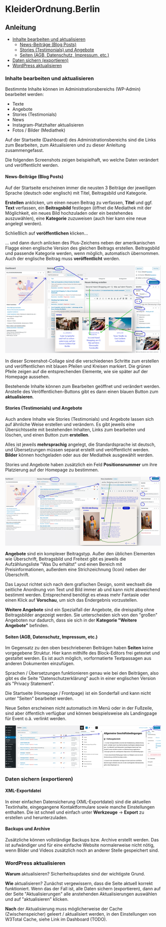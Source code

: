 # KleiderOrdnung.Berlin

## Anleitung

<ul>
<li><a href="#aktualisieren">Inhalte bearbeiten und aktualisieren</a>
  <ul>
    <li><a href="#news">News-Beiträge (Blog Posts)</a>
    <li><a href="#stories">Stories (Testimonials) und Angebote</a>
    <li><a href="#pages">Seiten (AGB, Datenschutz, Impressum, etc.)</a>
  </ul>
</li>
<li><a href="#exportieren">Daten sichern (exportieren)</a></li>
<li><a href="#updaten">WordPress aktualisieren</a></li>
</ul>

<a name="aktualisieren" id="aktualisieren"></a>
### Inhalte bearbeiten und aktualisieren

Bestimmte Inhalte können im Administrationsbereichs (WP-Admin) bearbeitet werden:
- Texte
- Angebote
- Stories (Testimonials)
- News
- Instagram-Platzhalter aktualisieren
- Fotos / Bilder (Mediathek)

Auf der Startseite (Dashboard) des Administrationsbereichs sind die Links zum Bearbeiten, zum Aktualisieren und zu dieser Anleitung zusammengefasst.

Die folgenden Screenshots zeigen beispielhaft, wo welche Daten verändert und veröffentlicht werden.

<a name="news" id="news"></a>
#### News-Beiträge (Blog Posts)

Auf der Startseite erscheinen immer die neusten 3 Beiträge der jeweiligen Sprache (deutsch oder englisch) mit Titel, Beitragsbild und Kategorie.

**Erstellen** anklicken, um einen neuen Beitrag zu verfassen, **Titel** und ggf. **Text** verfassen, ein **Beitragsbild** festlegen (öffnet die Mediathek mit der Möglichkeit, ein neues Bild hochzuladen oder ein bestehendes auszuwählen), eine **Kategorie** zuzuweisen (auch hier kann eine neue angelegt werden).

Schließlich auf **veröffentlichen** klicken...

... und dann durch anlicken des Plus-Zeichens neben der amerikanischen Flagge einen englische Version des gleichen Beitrags erstellen. Beitragsbild und passende Kategorie werden, wenn möglich, automatisch übernommen. Auch der englische Beitrag muss **veröffentlicht** werden.

![Screenshot der beschriebenen Schritte beim Bearbeiten von News-Beiträgen](anleitung-news-bearbeiten.png)

In dieser Screenshot-Collage sind die verschiedenen Schritte zum erstellen und veröffentlichen mit blauen Pfeilen und Kreisen markiert. Die grünen Pfeile zeigen auf die entsprechenden Elemente, wie sie später auf der Homepage aussehen.

Bestehende Inhalte können zum Bearbeiten geöffnet und verändert werden. Anstelle des Veröffentlichen-Buttons gibt es dann einen blauen Button zum **aktualisieren**.

<a name="stories" id="stories"></a>
#### Stories (Testimonials) und Angebote

Auch andere Inhalte wie Stories (Testimonials) und Angebote lassen sich auf ähnliche Weise erstellen und verändern. Es gibt jeweils eine Übersichtsseite mit bestehenden Inhalten, Links zum bearbeiten und löschen, und einen Button zum **erstellen**.

Alles ist jeweils **mehrsprachig** angelegt, die Standardsprache ist deutsch, und Übersetzungen müssen separat erstellt und veröffentlicht werden. **Bilder** können hochgeladen oder aus der Mediathek ausgewählt werden.

Stories und Angebote haben zusätzlich ein Feld **Positionsnummer** um ihre Platzierung auf der Homepage zu bestimmen.

![Screenshot: Stories bearbeiten](anleitung-stories-bearbeiten.png)

**Angebote** sind ein komplexer Beitragstyp. Außer den üblichen Elementen wie Überschrift, Beitragsbild und Freitext gibt es jeweils die Aufzählungsliste "Was Du erhältst" und einen Bereich mit Preisinformationen, außerdem eine Strichzeichnung (Icon) neben der Überschrift.

Das Layout richtet sich nach dem grafischen Design, somit wechselt die seitliche Anordnung von Text und Bild immer ab und kann nicht abweichend bestimmt werden. Entsprechend benötigt es etwas mehr Fantasie oder einen Klick auf **Vorschau**, um sich das Endergebnis vorzustellen.

**Weitere Angebote** sind ein Spezialfall der Angebote, die dreispaltig ohne Beitragsbilder angezeigt werden. Sie unterscheiden sich von den "großen" Angeboten nur dadurch, dass sie sich in der **Kategorie "Weitere Angebote"** befinden.

<a name="pages" id="pages"></a>
#### Seiten (AGB, Datenschutz, Impressum, etc.)

Im Gegensatz zu den oben beschriebenen Beiträgen haben **Seiten** keine vorgegebene Struktur. Hier kann mithilfe des Block-Editors frei getextet und gestaltet werden. Es ist auch möglich, vorformatierte Textpassagen aus anderen Dokumenten einzufügen.

Sprachen / Übersetzungen funktionieren genau wie bei den Beiträgen, also gibt es die Seite "Datenschutzerklärung" auch in einer englischen Version als "Privacy Statement".

Die Startseite (Homepage / Frontpage) ist ein Sonderfall und kann nicht unter "Seiten" bearbeitet werden.

Neue Seiten erscheinen nicht automatisch im Menü oder in der Fußzeile, sind aber öffentlich verfügbar und können beispielsweise als Landingpage für Event o.ä. verlinkt werden.

![Screenshot der Seitenübersicht und vom Bearbeiten einer Seite im Block-Editor](anleitung-seiten-bearbeiten.png)

<a name="exportieren" id="exportieren"></a>
### Daten sichern (exportieren)

#### XML-Exportdatei

In einer einfachen Datensicherung (XML-Exportdatei) sind die aktuellen Textinhalte, eingegangene Kontaktformulare sowie manche Einstellungen enthalten. Die ist schnell und einfach unter **Werkzeuge** -> **Export** zu erstellen und herunterzuladen.

#### Backups und Archive

Zusätzliche können vollständige Backups bzw. Archive erstellt werden. Das ist aufwändiger und für eine einfache Website normalerweise nicht nötig, wenn Bilder und Videos zusätzlich noch an anderer Stelle gespeichert sind.

<a name="updaten" id="updaten"></a>
### WordPress aktualisieren

**Warum** aktualisieren? Sicherheitsupdates sind der wichtigste Grund.

**Wie** aktualisieren? Zunächst vergewissern, dass die Seite aktuell korrekt funktioniert. Wenn das der Fall ist, alle Daten sichern (exportieren), dann auf der Seite "Aktualisierungen" alle anstehenden Aktualisierungen auswählen und auf "aktualisieren" klicken.

**Nach** der Aktualisierung muss möglicherweise der Cache (Zwischenspeicher) geleert / aktualisiert werden, in den Einstellungen von W3Total Cache, siehe Link im Dashboard (TODO). 
